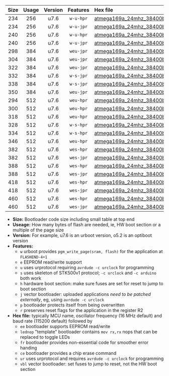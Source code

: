 |Size|Usage|Version|Features|Hex file|
|:-:|:-:|:-:|:-:|:--|
|234|256|u7.6|`w-u-hpr`|[atmega169a_24mhz_38400bps_ur.hex](https://raw.githubusercontent.com/stefanrueger/urboot/main//atmega169a_24mhz_38400bps_ur.hex)|
|234|256|u7.6|`w-u-jpr`|[atmega169a_24mhz_38400bps_ur_vbl.hex](https://raw.githubusercontent.com/stefanrueger/urboot/main//atmega169a_24mhz_38400bps_ur_vbl.hex)|
|240|256|u7.6|`w-u-hpr`|[atmega169a_24mhz_38400bps_lednop_ur.hex](https://raw.githubusercontent.com/stefanrueger/urboot/main//atmega169a_24mhz_38400bps_lednop_ur.hex)|
|240|256|u7.6|`w-u-jpr`|[atmega169a_24mhz_38400bps_lednop_ur_vbl.hex](https://raw.githubusercontent.com/stefanrueger/urboot/main//atmega169a_24mhz_38400bps_lednop_ur_vbl.hex)|
|298|384|u7.6|`weu-jpr`|[atmega169a_24mhz_38400bps_ee_ur_vbl.hex](https://raw.githubusercontent.com/stefanrueger/urboot/main//atmega169a_24mhz_38400bps_ee_ur_vbl.hex)|
|304|384|u7.6|`weu-jpr`|[atmega169a_24mhz_38400bps_ee_lednop_ur_vbl.hex](https://raw.githubusercontent.com/stefanrueger/urboot/main//atmega169a_24mhz_38400bps_ee_lednop_ur_vbl.hex)|
|322|384|u7.6|`weu-jpr`|[atmega169a_24mhz_38400bps_ee_lednop_fr_ur_vbl.hex](https://raw.githubusercontent.com/stefanrueger/urboot/main//atmega169a_24mhz_38400bps_ee_lednop_fr_ur_vbl.hex)|
|332|384|u7.6|`w-s-jpr`|[atmega169a_24mhz_38400bps_vbl.hex](https://raw.githubusercontent.com/stefanrueger/urboot/main//atmega169a_24mhz_38400bps_vbl.hex)|
|338|384|u7.6|`w-s-jpr`|[atmega169a_24mhz_38400bps_lednop_vbl.hex](https://raw.githubusercontent.com/stefanrueger/urboot/main//atmega169a_24mhz_38400bps_lednop_vbl.hex)|
|350|384|u7.6|`weu-jpr`|[atmega169a_24mhz_38400bps_ee_lednop_fr_ce_ur_vbl.hex](https://raw.githubusercontent.com/stefanrueger/urboot/main//atmega169a_24mhz_38400bps_ee_lednop_fr_ce_ur_vbl.hex)|
|294|512|u7.6|`weu-hpr`|[atmega169a_24mhz_38400bps_ee_ur.hex](https://raw.githubusercontent.com/stefanrueger/urboot/main//atmega169a_24mhz_38400bps_ee_ur.hex)|
|300|512|u7.6|`weu-hpr`|[atmega169a_24mhz_38400bps_ee_lednop_ur.hex](https://raw.githubusercontent.com/stefanrueger/urboot/main//atmega169a_24mhz_38400bps_ee_lednop_ur.hex)|
|318|512|u7.6|`weu-hpr`|[atmega169a_24mhz_38400bps_ee_lednop_fr_ur.hex](https://raw.githubusercontent.com/stefanrueger/urboot/main//atmega169a_24mhz_38400bps_ee_lednop_fr_ur.hex)|
|328|512|u7.6|`w-s-hpr`|[atmega169a_24mhz_38400bps.hex](https://raw.githubusercontent.com/stefanrueger/urboot/main//atmega169a_24mhz_38400bps.hex)|
|334|512|u7.6|`w-s-hpr`|[atmega169a_24mhz_38400bps_lednop.hex](https://raw.githubusercontent.com/stefanrueger/urboot/main//atmega169a_24mhz_38400bps_lednop.hex)|
|346|512|u7.6|`weu-hpr`|[atmega169a_24mhz_38400bps_ee_lednop_fr_ce_ur.hex](https://raw.githubusercontent.com/stefanrueger/urboot/main//atmega169a_24mhz_38400bps_ee_lednop_fr_ce_ur.hex)|
|382|512|u7.6|`wes-hpr`|[atmega169a_24mhz_38400bps_ee.hex](https://raw.githubusercontent.com/stefanrueger/urboot/main//atmega169a_24mhz_38400bps_ee.hex)|
|382|512|u7.6|`wes-jpr`|[atmega169a_24mhz_38400bps_ee_vbl.hex](https://raw.githubusercontent.com/stefanrueger/urboot/main//atmega169a_24mhz_38400bps_ee_vbl.hex)|
|388|512|u7.6|`wes-hpr`|[atmega169a_24mhz_38400bps_ee_lednop.hex](https://raw.githubusercontent.com/stefanrueger/urboot/main//atmega169a_24mhz_38400bps_ee_lednop.hex)|
|388|512|u7.6|`wes-jpr`|[atmega169a_24mhz_38400bps_ee_lednop_vbl.hex](https://raw.githubusercontent.com/stefanrueger/urboot/main//atmega169a_24mhz_38400bps_ee_lednop_vbl.hex)|
|418|512|u7.6|`wes-hpr`|[atmega169a_24mhz_38400bps_ee_lednop_fr.hex](https://raw.githubusercontent.com/stefanrueger/urboot/main//atmega169a_24mhz_38400bps_ee_lednop_fr.hex)|
|418|512|u7.6|`wes-jpr`|[atmega169a_24mhz_38400bps_ee_lednop_fr_vbl.hex](https://raw.githubusercontent.com/stefanrueger/urboot/main//atmega169a_24mhz_38400bps_ee_lednop_fr_vbl.hex)|
|460|512|u7.6|`wes-hpr`|[atmega169a_24mhz_38400bps_ee_lednop_fr_ce.hex](https://raw.githubusercontent.com/stefanrueger/urboot/main//atmega169a_24mhz_38400bps_ee_lednop_fr_ce.hex)|
|460|512|u7.6|`wes-jpr`|[atmega169a_24mhz_38400bps_ee_lednop_fr_ce_vbl.hex](https://raw.githubusercontent.com/stefanrueger/urboot/main//atmega169a_24mhz_38400bps_ee_lednop_fr_ce_vbl.hex)|

- **Size:** Bootloader code size including small table at top end
- **Useage:** How many bytes of flash are needed, ie, HW boot section or a multiple of the page size
- **Version:** For example, u7.6 is an urboot version, o5.2 is an optiboot version
- **Features:**
  + `w` urboot provides `pgm_write_page(sram, flash)` for the application at `FLASHEND-4+1`
  + `e` EEPROM read/write support
  + `u` uses urprotocol requiring `avrdude -c urclock` for programming
  + `s` uses skeleton of STK500v1 protocol; `-c urclock` and `-c arduino` both work
  + `h` hardware boot section: make sure fuses are set for reset to jump to boot section
  + `j` vector bootloader: uploaded applications *need to be patched externally*, eg, using `avrdude -c urclock`
  + `p` bootloader protects itself from being overwritten
  + `r` preserves reset flags for the application in the register R2
- **Hex file:** typically MCU name, oscillator frequency (16 MHz default) and baud rate (115200 default) followed by
  + `ee` bootloader supports EEPROM read/write
  + `lednop` "template" bootloader contains `mov rx,rx` nops that can be replaced to toggle LEDs
  + `fr` bootloader provides non-essential code for smoother error handing
  + `ce` bootloader provides a chip erase command
  + `ur` uses urprotocol and requires `avrdude -c urclock` for programming
  + `vbl` vector bootloader: set fuses to jump to reset, not the HW boot section
